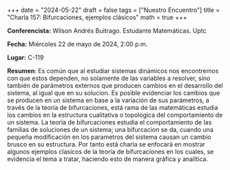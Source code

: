 +++
date  = "2024-05-22"
draft = false
tags  = ["Nuestro Encuentro"]
title = "Charla 157: Bifurcaciones, ejemplos clásicos"
math  = true
+++

**Conferencista:** Wilson Andrés Buitrago. Estudante Matemáticas. Uptc

**Fecha:** Miércoles 22 de mayo de 2024, 2:00 p.m.

**Lugar:** C-119

**Resumen**: Es común que al estudiar sistemas dinámicos nos encontremos con que estos dependen, no solamente de las variables a resolver, sino también de parámetros externos que producen cambios en el desarrollo del sistema, al igual que en su solucion. Es posible evidenciar los cambios que se producen en un sistema en base a la variación de sus parámetros, a través de la teoría de bifurcaciones, está rama de las matemáticas estudia los cambios en la estructura cualitativa o topologica del comportamiento de un sistema. La teoría de bifurcaciones estudia el comportamiento de las familias de soluciones de un sistema; una bifurcacion se da, cuando una pequeña modificación en los parametros del sistema causan un cambio brusco en su estructura. Por tanto está charla se enfocará en mostrar algunos ejemplos clasicos de la teoría de bifurcaciones en los cuales, se evidencia el tema a tratar, haciendo esto de manera gráfica y analítica.
